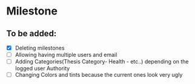 # Milestone

## To be added: 

- [x] Deleting milestones
- [ ] Allowing having multiple users and email
- [ ] Adding Categories(Thesis Category- Health - etc..) depending on the logged user Authority
- [ ] Changing Colors and tints because the current ones look very ugly
